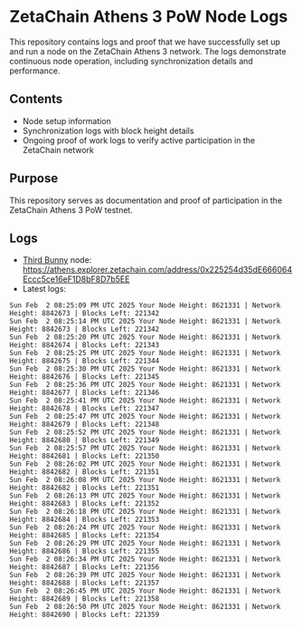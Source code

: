 # ZetaChain Athens 3 PoW Node Logs
This repository contains logs and proof that we have successfully set up and run a node on the ZetaChain Athens 3 network. The logs demonstrate continuous node operation, including synchronization details and performance.

## Contents
- Node setup information
- Synchronization logs with block height details
- Ongoing proof of work logs to verify active participation in the ZetaChain network

## Purpose
This repository serves as documentation and proof of participation in the ZetaChain Athens 3 PoW testnet.

## Logs

- [Third Bunny](https://thirdbunny.xyz/) node: https://athens.explorer.zetachain.com/address/0x225254d35dE666064Eccc5ce16eF1D8bF8D7b5EE
- Latest logs:
```
Sun Feb  2 08:25:09 PM UTC 2025 Your Node Height: 8621331 | Network Height: 8842673 | Blocks Left: 221342
Sun Feb  2 08:25:14 PM UTC 2025 Your Node Height: 8621331 | Network Height: 8842673 | Blocks Left: 221342
Sun Feb  2 08:25:20 PM UTC 2025 Your Node Height: 8621331 | Network Height: 8842674 | Blocks Left: 221343
Sun Feb  2 08:25:25 PM UTC 2025 Your Node Height: 8621331 | Network Height: 8842675 | Blocks Left: 221344
Sun Feb  2 08:25:30 PM UTC 2025 Your Node Height: 8621331 | Network Height: 8842676 | Blocks Left: 221345
Sun Feb  2 08:25:36 PM UTC 2025 Your Node Height: 8621331 | Network Height: 8842677 | Blocks Left: 221346
Sun Feb  2 08:25:41 PM UTC 2025 Your Node Height: 8621331 | Network Height: 8842678 | Blocks Left: 221347
Sun Feb  2 08:25:47 PM UTC 2025 Your Node Height: 8621331 | Network Height: 8842679 | Blocks Left: 221348
Sun Feb  2 08:25:52 PM UTC 2025 Your Node Height: 8621331 | Network Height: 8842680 | Blocks Left: 221349
Sun Feb  2 08:25:57 PM UTC 2025 Your Node Height: 8621331 | Network Height: 8842681 | Blocks Left: 221350
Sun Feb  2 08:26:02 PM UTC 2025 Your Node Height: 8621331 | Network Height: 8842682 | Blocks Left: 221351
Sun Feb  2 08:26:08 PM UTC 2025 Your Node Height: 8621331 | Network Height: 8842682 | Blocks Left: 221351
Sun Feb  2 08:26:13 PM UTC 2025 Your Node Height: 8621331 | Network Height: 8842683 | Blocks Left: 221352
Sun Feb  2 08:26:18 PM UTC 2025 Your Node Height: 8621331 | Network Height: 8842684 | Blocks Left: 221353
Sun Feb  2 08:26:24 PM UTC 2025 Your Node Height: 8621331 | Network Height: 8842685 | Blocks Left: 221354
Sun Feb  2 08:26:29 PM UTC 2025 Your Node Height: 8621331 | Network Height: 8842686 | Blocks Left: 221355
Sun Feb  2 08:26:34 PM UTC 2025 Your Node Height: 8621331 | Network Height: 8842687 | Blocks Left: 221356
Sun Feb  2 08:26:39 PM UTC 2025 Your Node Height: 8621331 | Network Height: 8842688 | Blocks Left: 221357
Sun Feb  2 08:26:45 PM UTC 2025 Your Node Height: 8621331 | Network Height: 8842689 | Blocks Left: 221358
Sun Feb  2 08:26:50 PM UTC 2025 Your Node Height: 8621331 | Network Height: 8842690 | Blocks Left: 221359
```
